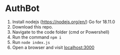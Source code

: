 # AuthBot

1. Install nodejs (https://nodejs.org/en/) Go for 18.11.0
2. Download this repo.
3. Navigate to the code folder (cmd or Powershell)
4. Run the command `npm i`
5. Run `node index.js`
6. Open a browser and visit [localhost:3000](http://localhost:3000)

